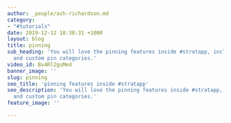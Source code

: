 ```yaml
---
author: _people/ash-richardson.md
category:
- "#tutorials"
date: 2019-12-12 18:38:31 +1000
layout: blog
title: pinning
sub_heading: 'You will love the pinning features inside #stratapp, including starred
  and custom pin categories.'
video_id: Bv4Rl2guMe4
banner_image: ''
slug: pinning
seo_title: 'pinning features inside #stratapp'
seo_description: 'You will love the pinning features inside #stratapp, including starred
  and custom pin categories.'
feature_image: ''

---
```

